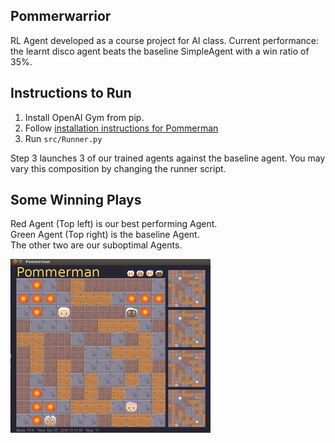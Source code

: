 ## Pommerwarrior

RL Agent developed as a course project for AI class. Current performance: the learnt disco agent beats the baseline SimpleAgent with a win ratio of 35%.

## Instructions to Run

1. Install OpenAI Gym from pip.
2. Follow [installation instructions for Pommerman](https://github.com/MultiAgentLearning/playground/tree/master/docs)
3. Run `src/Runner.py`

Step 3 launches 3 of our trained agents against the baseline agent. You may vary this composition by changing the runner script.

## Some Winning Plays

Red Agent (Top left) is our best performing Agent.  
Green Agent (Top right) is the baseline Agent.  
The other two are our suboptimal Agents.  

![demo-red-winning.gif](demo-red-winning.gif)
